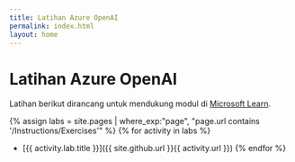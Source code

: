 ```yaml
---
title: Latihan Azure OpenAI
permalink: index.html
layout: home
---
```


# Latihan Azure OpenAI

Latihan berikut dirancang untuk mendukung modul di [Microsoft Learn](https://learn.microsoft.com/training/browse/?terms=OpenAI).


{% assign labs = site.pages | where_exp:"page", "page.url contains '/Instructions/Exercises'" %} {% for activity in labs  %}
- [{{ activity.lab.title }}]({{ site.github.url }}{{ activity.url }}) {% endfor %}
